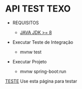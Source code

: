 API TEST TEXO
==============================================================

* REQUISITOS

    * [JAVA JDK >= 8](https://adoptopenjdk.net/?variant=openjdk8&jvmVariant=hotspot)

* Executar Teste de Integração

    * mvnw test
    
* Executar Projeto

    * mvnw spring-boot:run

[TESTE](http://localhost:8080/swagger-ui.html) Use esta página para testar
